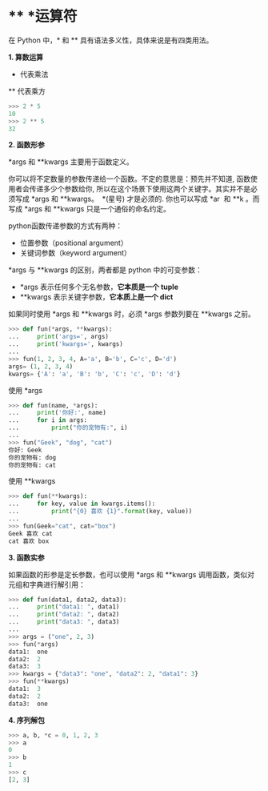 # ** *运算符

在 Python 中，* 和 ** 具有语法多义性，具体来说是有四类用法。

**1. 算数运算**

*  代表乘法

** 代表乘方

```Python
>>> 2 * 5
10
>>> 2 ** 5
32
```


**2. 函数形参**

*args 和 **kwargs 主要用于函数定义。

你可以将不定数量的参数传递给一个函数。不定的意思是：预先并不知道, 函数使用者会传递多少个参数给你, 所以在这个场景下使用这两个关键字。其实并不是必须写成 *args 和 **kwargs。  *(星号) 才是必须的. 你也可以写成 *ar  和 **k 。而写成 *args 和 **kwargs 只是一个通俗的命名约定。

python函数传递参数的方式有两种：

+ 位置参数（positional argument）
+ 关键词参数（keyword argument）

*args 与 **kwargs 的区别，两者都是 python 中的可变参数：

+ *args 表示任何多个无名参数，**它本质是一个 tuple**
+ **kwargs 表示关键字参数，**它本质上是一个 dict**

如果同时使用 *args 和 **kwargs 时，必须 *args 参数列要在 **kwargs 之前。

```Python
>>> def fun(*args, **kwargs):
...     print('args=', args)
...     print('kwargs=', kwargs)
... 
>>> fun(1, 2, 3, 4, A='a', B='b', C='c', D='d')
args= (1, 2, 3, 4)
kwargs= {'A': 'a', 'B': 'b', 'C': 'c', 'D': 'd'}
```

使用 *args
```Python
>>> def fun(name, *args):
...     print('你好:', name)
...     for i in args:
...         print("你的宠物有:", i)
... 
>>> fun("Geek", "dog", "cat")
你好: Geek
你的宠物有: dog
你的宠物有: cat
```

使用 **kwargs
```Python
>>> def fun(**kwargs):
...     for key, value in kwargs.items():
...         print("{0} 喜欢 {1}".format(key, value))
... 
>>> fun(Geek="cat", cat="box")
Geek 喜欢 cat
cat 喜欢 box
```

**3. 函数实参**

如果函数的形参是定长参数，也可以使用 *args 和 **kwargs 调用函数，类似对元组和字典进行解引用：

```Python
>>> def fun(data1, data2, data3):
...     print("data1: ", data1)
...     print("data2: ", data2)
...     print("data3: ", data3)
... 
>>> args = ("one", 2, 3)
>>> fun(*args)
data1:  one
data2:  2
data3:  3
>>> kwargs = {"data3": "one", "data2": 2, "data1": 3}
>>> fun(**kwargs)
data1:  3
data2:  2
data3:  one
```

**4. 序列解包**

```Python
>>> a, b, *c = 0, 1, 2, 3  
>>> a  
0  
>>> b  
1  
>>> c  
[2, 3]
```





